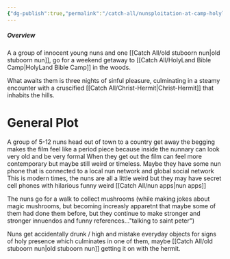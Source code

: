 ```yaml
---
{"dg-publish":true,"permalink":"/catch-all/nunsploitation-at-camp-holyland/","tags":["one-day-projects","short-film","Nunsploitation"],"updated":"2023-12-01T20:44:02.000-07:00"}
---
```


##### **Overview**
A a group of innocent young nuns and one [[Catch All/old stuboorn nun\|old stuboorn nun]], go for a weekend getaway to [[Catch All/HolyLand Bible Camp\|HolyLand Bible Camp]] in the woods. 

What awaits them is three nights of sinful pleasure, culminating in a steamy encounter with a cruscified [[Catch All/Christ-Hermit\|Christ-Hermit]] that inhabits the hills. 

# General Plot

A group of 5-12 nuns head out of town to a country get away
the begging makes the film feel like a period piece because inside the nunnary can look very old and be very formal
When they get out the film can feel more contemporary but maybe still weird or timeless. 
Maybe they have some nun phone that is connected to a local nun network and global social network
This is modern times, the nuns are all a little weird but they may have secret cell phones with hilarious funny weird [[Catch All/nun apps\|nun apps]]

The nuns go for a walk to collect mushrooms (while making jokes about magic mushrooms, but becoming increasly apparetnt that maybe some of them had done them before, but they continue to make stronger and stronger innuendos and funny references..."talking to saint peter")

Nuns get accidentally drunk / high and mistake everyday objects for signs of holy presence which culminates in one of them, maybe [[Catch All/old stuboorn nun\|old stuboorn nun]] getting it on with the hermit. 